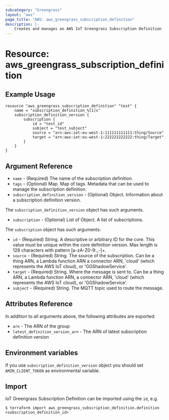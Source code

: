 ```yaml
---
subcategory: "Greengrass"
layout: "aws"
page_title: "AWS: aws_greengrass_subscription_definition"
description: |-
    Creates and manages an AWS IoT Greengrass Subscription Definition
---
```


# Resource: aws_greengrass_subscription_definition

## Example Usage

```hcl
resource "aws_greengrass_subscription_definition" "test" {
	name = "subscription_definition_%[1]s"
	subscription_definition_version {
		subscription {
			id = "test_id"
			subject = "test_subject"
			source = "arn:aws:iot:eu-west-1:111111111111:thing/Source"
			target = "arn:aws:iot:eu-west-1:222222222222:thing/Target"	
		}
	}
}
```

## Argument Reference
* `name` - (Required) The name of the subscription definition.
* `tags` - (Optional) Map. Map of tags. Metadata that can be used to manage the subscription definition.
* `subscription_definition_version` - (Optional) Object. Information about a subscription definition version.

The `subscription_definition_version` object has such arguments.
* `subscription` - (Optional) List of Object. A list of subscriptions.

The `subscription` object has such arguments:
* `id` - (Required) String. A descriptive or arbitrary ID for the core. This value must be unique within the core definition version. Max length is 128 characters with pattern [a-zA-Z0-9:_-]+.
* `source` - (Required) String. The source of the subscription. Can be a thing ARN, a Lambda function ARN a connector ARN, 'cloud' (which represents the AWS IoT cloud), or 'GGShadowService'.
* `target` - (Required) String. Where the message is sent to. Can be a thing ARN, a Lambda function ARN, a connector ARN, 'cloud' (which represents the AWS IoT cloud), or 'GGShadowService'.
* `subject` - (Required) String. The MQTT topic used to route the message.

## Attributes Reference
In addition to all arguments above, the following attributes are exported:
* `arn` - The ARN of the group
* `latest_definition_version_arn` - The ARN of latest subscription definition version

## Environment variables
If you use `subscription_definition_version` object you should set `AMZN_CLIENT_TOKEN` as environmental variable.

## Import
IoT Greengrass Subscription Definition can be imported using the `id`, e.g.
```
$ terraform import aws_greengrass_subscription_definition.definition <subscription_definition_id>
``` 
